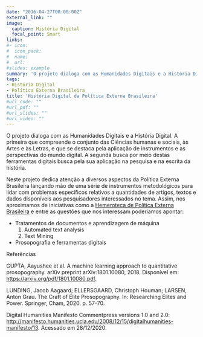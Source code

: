 ```yaml
---
date: "2016-04-27T00:00:00Z"
external_link: ""
image:
  caption: História Digital
  focal_point: Smart
links:
#- icon: 
#  icon_pack: 
#  name: 
#  url: 
#slides: example
summary: 'O projeto dialoga com as Humanidades Digitais e a História Digital. A primeira que compreende o conjunto das Ciências humanas e sociais, às Artes e às Letras, e que se destaca pela aplicação de instrumentos e as perspectivas do mundo digital. A segunda busca por meio destas ferramentas digitais sua aplicação na pesquisa e na escrita da história.'
tags: 
- História Digital
- Política Externa Brasileira
title: 'História Digital da Política Externa Brasileira'
#url_code: ""
#url_pdf: ""
#url_slides: ""
#url_video: ""
---
```


O projeto dialoga com as Humanidades Digitais e a História Digital. A primeira que compreende o conjunto das Ciências humanas e sociais, às Artes e às Letras, e que se destaca pela aplicação de instrumentos e as perspectivas do mundo digital. A segunda busca por meio destas ferramentas digitais busca pela sua aplicação na pesquisa e na escrita da história.

Neste projeto dedica atenção a diversos aspectos da Política Externa Brasileira lançando mão de uma série de instrumentos metodológicos para lidar com problemas específicos relativos a quantidades de artigos, textos e dados disponíveis aos pesquisadores interessados no tema. Assim, nos aproximamos de iniciativas como a [Hemeroteca de Política Externa Brasileira](https://hemerotecapeb.lantri.org/recoll/) e entre as questões que nos interessam poderiamos apontar: 

- Tratamentos de documentos e aprendizagem de máquina
    1. Automated text analysis
    2. Text Mining
- Prosopografia e ferramentas digitais

Referências 

GUPTA, Aayushee et al. A machine learning approach to quantitative prosopography. arXiv preprint arXiv:1801.10080, 2018. Disponível em: https://arxiv.org/pdf/1801.10080.pdf. 

LUNDING, Jacob Aagaard; ELLERSGAARD, Christoph Houman; LARSEN, Anton Grau. The Craft of Elite Prosopography. In: Researching Elites and Power. Springer, Cham, 2020. p. 57-70.

Digital Humanities Manifesto Commentpress versions 1.0 and 2.0: http://manifesto.humanities.ucla.edu/2008/12/15/digitalhumanities-manifesto/13. Acessado em 28/12/2020.

